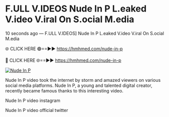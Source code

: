 # F.ULL V.IDEOS Nude In P L.eaked V.ideo V.iral On S.ocial M.edia

10 seconds ago — F.ULL V.IDEOS] Nude In P L.eaked V.ideo V.iral On S.ocial M.edia

🌐 CLICK HERE 🟢==►► https://hmhmed.com/nude-in-p

🔴 CLICK HERE 🌐==►► https://hmhmed.com/nude-in-p

[![Nude In P](https://i.imgur.com/dJHk4Zq.gif)](https://hmhmed.com/nude-in-p)

Nude In P video took the internet by storm and amazed viewers on various social media platforms. Nude In P, a young and talented digital creator, recently became famous thanks to this interesting video.

Nude In P video instagram

Nude In P video official twitter